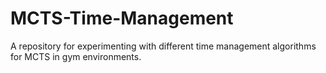# MCTS-Time-Management
A repository for experimenting with different time management algorithms for MCTS in gym environments.
